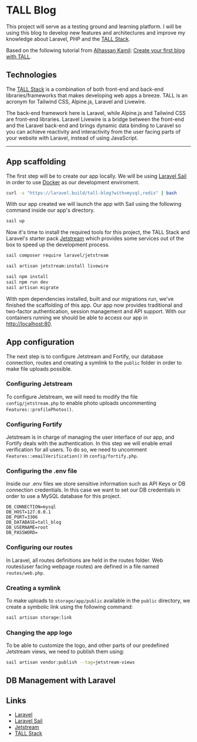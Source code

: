 # TALL Blog

This project will serve as a testing ground and learning platform. I will be using this blog to develop new features and architectures and improve my knowledge about Laravel, PHP and the [TALL Stack](https://tallstack.dev/).

Based on the following tutorial from [Alhassan Kamil](https://dev.to/nayi10): [Create your first blog with TALL](https://dev.to/nayi10/series/11547).

## Technologies

The [TALL Stack](https://tallstack.dev/) is a combination of both front-end and back-end libraries/frameworks that makes developing web apps a breeze. TALL is an acronym for Tailwind CSS, Alpine.js, Laravel and Livewire.

The back-end framework here is Laravel, while Alpine.js and Tailwind CSS are front-end libraries. Laravel Livewire is a bridge between the front-end and the Laravel back-end and brings dynamic data binding to Laravel so you can achieve reactivity and interactivity from the user facing parts of your website with Laravel, instead of using JavaScript.

---

## App scaffolding

The first step will be to create our app locally. We will be using [Laravel Sail](https://laravel.com/docs/8.x/sail#introduction) in order to use [Docker](https://www.docker.com/) as our development enviroment.

```bash
curl -s "https://laravel.build/tall-blog?with=mysql,redis" | bash
```

With our app created we will launch the app with Sail using the following command inside our app's directory.

```bash
sail up
```

Now it's time to install the required tools for this project, the TALL Stack and Laravel's starter pack [Jetstream](https://jetstream.laravel.com/2.x/introduction.html) which provides some services out of the box to speed up the development process.

```bash
sail composer require laravel/jetstream
```

```bash
sail artisan jetstream:install livewire
```

```bash
sail npm install
sail npm run dev
sail artisan migrate
```

With npm dependencies installed, built and our migrations run, we've finished the scaffolding of this app. Our app now provides traditional and two-factor authentication, session management and API support. With our containers running we should be able to access our app in [http://localhost:80](http://localhost:80).

## App configuration

The next step is to configure Jetstream and Fortify, our database connection, routes and creating a symlink to the `public` folder in order to make file uploads possible.

### Configuring Jetstream

To configure Jetstream, we will need to modify the file `config/jetstream.php` to enable photo uploads uncommenting `Features::profilePhotos()`.

### Configuring Fortify

Jetstream is in charge of managing the user interface of our app, and Fortify deals with the authentication. In this step we will enable email verification for all users. To do so, we need to uncomment `Features::emailVerification()` in `config/fortify.php`.

### Configuring the .env file

Inside our .env files we store sensitive information such as API Keys or DB connection credentials. In this case we want to set our DB credentials in order to use a MySQL database for this project.

```env
DB_CONNECTION=mysql
DB_HOST=127.0.0.1
DB_PORT=3306
DB_DATABASE=tall_blog
DB_USERNAME=root
DB_PASSWORD=
```

### Configuring our routes

In Laravel, all routes definitions are held in the routes folder. Web routes(user facing webpage routes) are defined in a file named `routes/web.php`.

### Creating a symlink

To make uploads to `storage/app/public` available in the `public` directory, we create a symbolic link using the following command:

```bash
sail artisan storage:link
```

### Changing the app logo

To be able to customize the logo, and other parts of our predefined Jetstream views, we need to publish them using:

```bash
sail artisan vendor:publish --tag=jetstream-views
```

## DB Management with Laravel


## Links

-   [Laravel](https://laravel.com/)
-   [Laravel Sail](https://laravel.com/docs/8.x/sail#introduction)
-   [Jetstream](https://jetstream.laravel.com/2.x/introduction.html)
-   [TALL Stack](https://tallstack.dev/)
